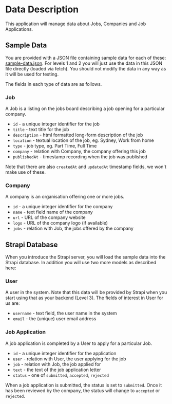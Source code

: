 # Data Description

This application will manage data about Jobs, Companies and Job Applications.  

## Sample Data

You are
provided with a JSON file containing sample data for each of these:
[sample-data.json](../frontend/sample-data.json).  For levels 1 and 2 you will just
use the data in this JSON file directly (loaded via fetch).   You should
not modify the data in any way as it will be used for testing.

The fields in each type of data are as follows.

### Job

A Job is a listing on the jobs board describing a job opening for a particular company. 

* `id` - a unique integer identifier for the job
* `title` - text title for the job
* `description` - html formatted long-form description of the job
* `location` - textual location of the job, eg. Sydney, Work from home
* `type` - job type, eg. Part Time, Full Time
* `company` - relation with Company, the company offering this job
* `publishedAt` - timestamp recording when the job was published

Note that there are also `createdAt` and `updatedAt` timestamp fields, we 
won't make use of these.

### Company

A company is an organisation offering one or more jobs. 

* `id` - a unique integer identifier for the company
* `name` - text field name of the company
* `url` - URL of the company website
* `logo` - URL of the company logo (if available)
* `jobs` - relation with Job, the jobs offered by the company


## Strapi Database

When you introduce
the Strapi server, you will load the sample data into the Strapi database. In
addition you will use two more models as described here:

### User

A user in the system. Note that this data will be provided by Strapi when you start using
that as your backend (Level 3).  The fields of interest in User for us are:

* `username` - text field, the user name in the system
* `email` - the (unique) user email address

### Job Application

A job application is completed by a User to apply for a particular Job.  

* `id` - a unique integer identifier for the application
* `user` - relation with User, the user applying for the job
* `job` - relation with Job, the job applied for
* `text` - the text of the job application letter
* `status` - one of `submitted`, `accepted`, `rejected`

When a job application is submitted, the status is set to `submitted`. Once
it has been reviewed by the company, the status will change to `accepted` or
`rejected`.